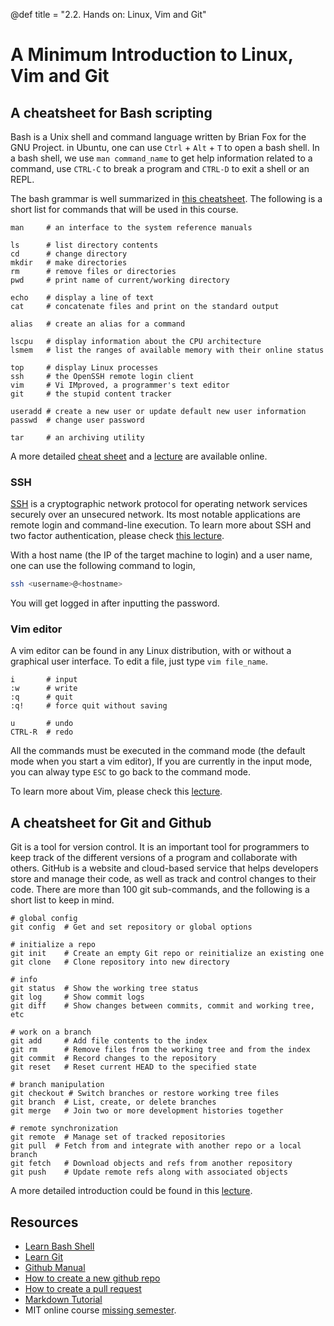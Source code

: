 @def title = "2.2. Hands on: Linux, Vim and Git"
# A Minimum Introduction to Linux, Vim and Git
## A cheatsheet for Bash scripting
Bash is a Unix shell and command language written by Brian Fox for the GNU Project.
in Ubuntu, one can use `Ctrl` + `Alt` + `T` to open a bash shell.
In a bash shell, we use `man command_name` to get help information related to a command,
use `CTRL-C` to break a program and `CTRL-D` to exit a shell or an REPL.

The bash grammar is well summarized in [this cheatsheet](https://devhints.io/bash).
The following is a short list for commands that will be used in this course.

```
man     # an interface to the system reference manuals

ls      # list directory contents
cd      # change directory
mkdir   # make directories
rm      # remove files or directories
pwd     # print name of current/working directory

echo    # display a line of text
cat     # concatenate files and print on the standard output

alias   # create an alias for a command

lscpu   # display information about the CPU architecture
lsmem   # list the ranges of available memory with their online status

top     # display Linux processes
ssh     # the OpenSSH remote login client
vim     # Vi IMproved, a programmer's text editor
git     # the stupid content tracker

useradd # create a new user or update default new user information
passwd  # change user password

tar     # an archiving utility
```

A more detailed [cheat sheet](https://cheatography.com/davechild/cheat-sheets/linux-command-line/) and a [lecture](https://missing.csail.mit.edu/2020/shell-tools/) are available online.

### SSH
[SSH](https://en.wikipedia.org/wiki/Secure_Shell) is a cryptographic network protocol for operating network services securely over an unsecured network. Its most notable applications are remote login and command-line execution.
To learn more about SSH and two factor authentication, please check [this lecture](https://missing.csail.mit.edu/2020/security/).

With a host name (the IP of the target machine to login) and a user name, one can use the following command to login,
```bash
ssh <username>@<hostname>
```
You will get logged in after inputting the password.

### Vim editor
A vim editor can be found in any Linux distribution, with or without a graphical user interface. To edit a file, just type `vim file_name`.

```
i       # input
:w      # write
:q      # quit
:q!     # force quit without saving

u       # undo
CTRL-R  # redo
```
All the commands must be executed in the command mode (the default mode when you start a vim editor),
If you are currently in the input mode, you can alway type `ESC` to go back to the command mode.

To learn more about Vim, please check this [lecture](https://missing.csail.mit.edu/2020/editors/).

## A cheatsheet for Git and Github

Git is a tool for version control.
It is an important tool for programmers to keep track of the different versions of a program and collaborate with others.
GitHub is a website and cloud-based service that helps developers store and manage their code, as well as track and control changes to their code.
There are more than 100 git sub-commands, and the following is a short list to keep in mind.

```
# global config
git config  # Get and set repository or global options

# initialize a repo
git init    # Create an empty Git repo or reinitialize an existing one
git clone   # Clone repository into new directory

# info
git status  # Show the working tree status
git log     # Show commit logs
git diff    # Show changes between commits, commit and working tree, etc

# work on a branch
git add     # Add file contents to the index
git rm      # Remove files from the working tree and from the index
git commit  # Record changes to the repository
git reset   # Reset current HEAD to the specified state

# branch manipulation
git checkout # Switch branches or restore working tree files
git branch  # List, create, or delete branches
git merge   # Join two or more development histories together

# remote synchronization
git remote  # Manage set of tracked repositories
git pull  # Fetch from and integrate with another repo or a local branch
git fetch   # Download objects and refs from another repository
git push    # Update remote refs along with associated objects
```

A more detailed introduction could be found in this [lecture](https://missing.csail.mit.edu/2020/version-control/).

## Resources
* [Learn Bash Shell](https://www.learnshell.org/)
* [Learn Git](https://learngitbranching.js.org/)
* [Github Manual](https://githubtraining.github.io/training-manual/book.pdf)
* [How to create a new github repo](https://docs.github.com/en/get-started/quickstart/create-a-repo)
* [How to create a pull request](https://docs.github.com/en/pull-requests/collaborating-with-pull-requests/proposing-changes-to-your-work-with-pull-requests/creating-a-pull-request)
* [Markdown Tutorial](https://www.markdowntutorial.com/)
* MIT online course [missing semester](https://missing.csail.mit.edu/2020/).
